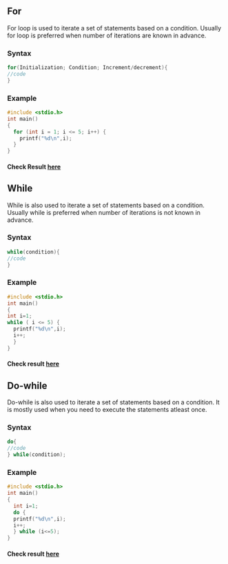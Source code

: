 ## For

For loop is used to iterate a set of statements based on a condition. Usually for loop is preferred when number of iterations are known in advance.

### Syntax

```c
for(Initialization; Condition; Increment/decrement){  
//code  
} 
```
### Example

```c
#include <stdio.h>
int main()
{
  for (int i = 1; i <= 5; i++) {
    printf("%d\n",i);
  }
}
```

#### Check Result [here](https://onecompiler.com/c/3vkumntmg)

## While

While is also used to iterate a set of statements based on a condition. Usually while is preferred when number of iterations is not known in advance.

### Syntax

```c
while(condition){  
//code 
}  
```
### Example

```c
#include <stdio.h>
int main()
{
int i=1;
while ( i <= 5) {
  printf("%d\n",i);
  i++;
  }
}
```
#### Check result [here](https://onecompiler.com/c/3vkumvqrm)

## Do-while

Do-while is also used to iterate a set of statements based on a condition. It is mostly used when you need to execute the statements atleast once.

### Syntax

```c
do{  
//code 
} while(condition); 
```
### Example

```c
#include <stdio.h>
int main()
{
  int i=1;
  do {
  printf("%d\n",i);
  i++;
  } while (i<=5);
}
```

#### Check result [here](https://onecompiler.com/c/3vkumzhwu)